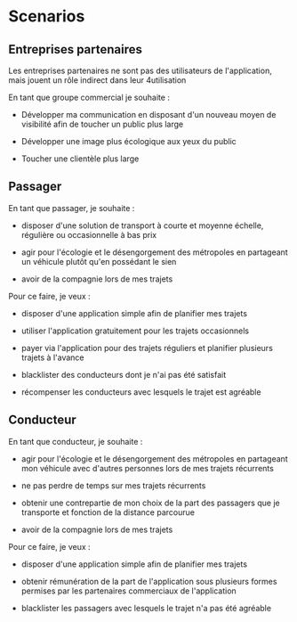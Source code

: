 # Scenarios

## Entreprises partenaires

Les entreprises partenaires ne sont pas des utilisateurs de l'application, mais jouent un rôle indirect dans leur 4utilisation

En tant que groupe commercial je souhaite :

* Développer ma communication en disposant d'un nouveau moyen de visibilité afin de toucher un public plus large 

* Développer une image plus écologique aux yeux du public

* Toucher une clientèle plus large



## Passager

En tant que passager, je souhaite :

* disposer d'une solution de transport à courte et moyenne échelle, régulière ou occasionnelle à bas prix

* agir pour l'écologie et le désengorgement des métropoles en partageant un véhicule plutôt qu'en possédant le sien

* avoir de la compagnie lors de mes trajets

Pour ce faire, je veux :

* disposer d'une application simple afin de planifier mes trajets

* utiliser l'application gratuitement pour les trajets occasionnels

* payer via l'application pour des trajets réguliers et planifier plusieurs trajets à l'avance

* blacklister des conducteurs dont je n'ai pas été satisfait

* récompenser les conducteurs avec lesquels le trajet est agréable

## Conducteur

En tant que conducteur, je souhaite :

* agir pour l'écologie et le désengorgement des métropoles en partageant mon véhicule avec d'autres personnes lors de mes trajets récurrents

* ne pas perdre de temps sur mes trajets récurrents

* obtenir une contrepartie de mon choix de la part des passagers que je transporte et fonction de la distance parcourue

* avoir de la compagnie lors de mes trajets

Pour ce faire, je veux :

* disposer d'une application simple afin de planifier mes trajets

* obtenir rémunération de la part de l'application sous plusieurs formes permises par les partenaires commerciaux de l'application

* blacklister les passagers avec lesquels le trajet n'a pas été agréable